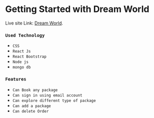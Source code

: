 # Getting Started with Dream World

Live site Link: [Dream World](https://dream-world-8d5e9.web.app/).


### `Used Technology`


* `CSS`
* `React Js`
* `React Bootstrap`
* `Node js`
* `mongo db`

### `Features`

* `Can Book any package`
* `Can sign in using email account`
* `Can explore different type of package`
* `Can add a package`
* `Can delete Order`